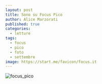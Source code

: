 ```yaml
---
layout: post
title: Sono su Focus Pico
author: Alice Marzorati
published: true
categories:
  - letture
tags:
  - focus
  - pico
  - foto
  - settembre
image: https://start.me/favicon/focus.it
---
```

![focus_pico](https://farm5.staticflickr.com/4348/36140573754_02168884eb_b.jpg)